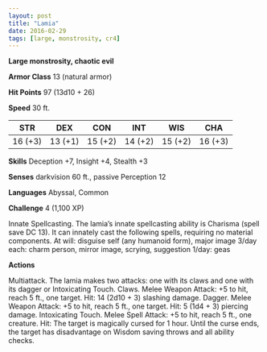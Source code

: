 ```yaml
---
layout: post
title: "Lamia"
date: 2016-02-29
tags: [large, monstrosity, cr4]
---
```


**Large monstrosity, chaotic evil**

**Armor Class** 13 (natural armor)

**Hit Points** 97 (13d10 + 26)

**Speed** 30 ft.

|   STR   |   DEX   |   CON   |   INT   |   WIS   |   CHA   |
|:-----:|:-----:|:-----:|:-----:|:-----:|:-----:|
| 16 (+3) | 13 (+1) | 15 (+2) | 14 (+2) | 15 (+2) | 16 (+3) |

**Skills** Deception +7, Insight +4, Stealth +3 

**Senses** darkvision 60 ft., passive Perception 12 

**Languages** Abyssal, Common 

**Challenge** 4 (1,100 XP)

Innate Spellcasting. The lamia’s innate spellcasting ability is Charisma (spell save DC 13). It can innately cast the following spells, requiring no material components. At will: disguise self (any humanoid form), major image 3/day each: charm person, mirror image, scrying, suggestion 1/day: geas 

**Actions**

Multiattack. The lamia makes two attacks: one with its claws and one with its dagger or Intoxicating Touch. Claws. Melee Weapon Attack: +5 to hit, reach 5 ft., one target. Hit: 14 (2d10 + 3) slashing damage. Dagger. Melee Weapon Attack: +5 to hit, reach 5 ft., one target. Hit: 5 (1d4 + 3) piercing damage. Intoxicating Touch. Melee Spell Attack: +5 to hit, reach 5 ft., one creature. Hit: The target is magically cursed for 1 hour. Until the curse ends, the target has disadvantage on Wisdom saving throws and all ability checks.